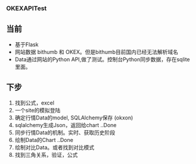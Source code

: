 ### OKEXAPITest

## 当前
  + 基于Flask
  + 网站数据 bithumb 和 OKEX。但是bithumb目前国内已经无法解析域名
  + Data通过网站的Python API,做了测试。控制台Python同步数据，存在sqlite里面。


## 下步

  1.  找到公式，excel
  2.  一个site的模拟登陆
  3. 确定行情Data的model, SQLAlchemy保存 (okxon)
  4. sqlalchemy生成Json，返回给chart  ..Done
  4. 同步行情Data的机制。实时、获取历史阶段
  5. 绘制Data的Chart                 ..Done
  6. 绘制对比Data。或者找到对比模式      
  7. 找到三角关系，验证，公式
